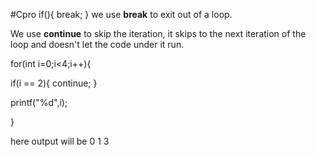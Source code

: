 #Cpro 
if(){
break;
}
we use **break** to exit out of a loop.

We use **continue** to skip the iteration, it skips to the next iteration of the loop and doesn't let the code under it run.

for(int i=0;i<4;i++){

if(i == 2){
continue;
}

printf("%d",i);

}

here output will be
0 1 3



